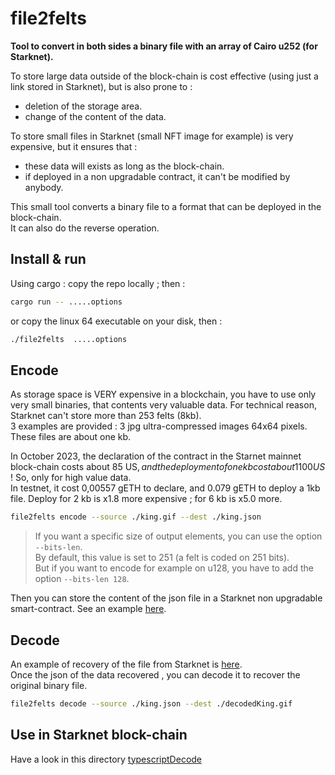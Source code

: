 # file2felts
**Tool to convert in both sides a binary file with an array of Cairo u252 (for Starknet).**  
 
To store large data outside of the block-chain is cost effective (using just a link stored in Starknet), but is also prone to :  
- deletion of the storage area.
- change of the content of the data.

To store small files in Starknet (small NFT image for example) is very expensive, but it ensures that :
- these data will exists as long as the block-chain.
- if deployed in a non upgradable contract, it can't be modified by anybody.

This small tool converts a binary file to a format that can be deployed in the block-chain.  
It can also do the reverse operation.

## Install & run

Using cargo : copy the repo locally ; then :
```bash
cargo run -- .....options
```
or copy the linux 64 executable on your disk, then :
```bash
./file2felts  .....options
```

## Encode

As storage space is VERY expensive in a blockchain, you have to use only very small binaries, that contents very valuable data. 
For technical reason, Starknet can't store more than 253 felts (8kb).  
3 examples are provided : 3 jpg ultra-compressed images 64x64 pixels. These files are about one kb.

In October 2023, the declaration of the contract in the Starnet mainnet block-chain costs about 85 US$, and the deployment of one kb cost about 1100 US$ ! So, only for high value data.  
In testnet, it cost 0,00557 gETH to declare, and 0.079 gETH to deploy a 1kb file. Deploy for 2 kb is x1.8 more expensive ; for 6 kb is x5.0 more.

```bash
file2felts encode --source ./king.gif --dest ./king.json
```

> If you want a specific size of output elements, you can use the option `--bits-len`.  
> By default, this value is set to 251 (a felt is coded on 251 bits).  
> But if you want to encode for example on u128, you have to add the option `--bits-len 128`. 

Then you can store the content of the json file in a Starknet non upgradable smart-contract. See an example [here](typescriptDecode/src/1.declareDeployContract.ts).

## Decode

An example of recovery of the file from Starknet is [here](typescriptDecode/src/2.CallInvokeContract.ts).  
Once the json of the data recovered , you can decode it to recover the original binary file.

```bash
file2felts decode --source ./king.json --dest ./decodedKing.gif
```

## Use in Starknet block-chain

Have a look in this directory [typescriptDecode](typescriptDecode/)
